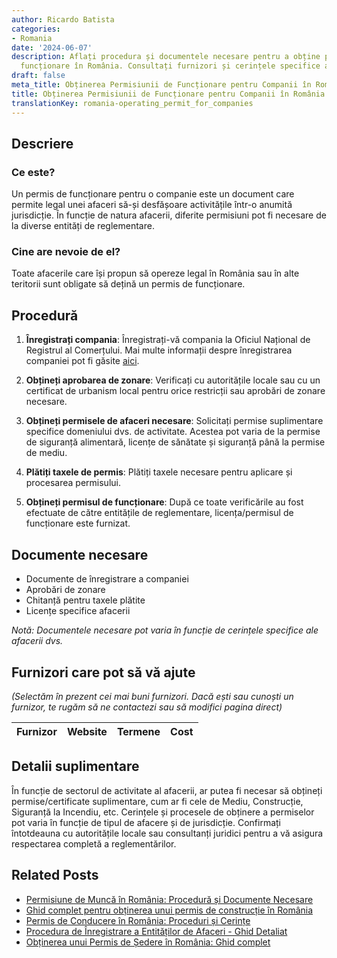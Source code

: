 ```yaml
---
author: Ricardo Batista
categories:
- Romania
date: '2024-06-07'
description: Aflați procedura și documentele necesare pentru a obține permisul de
  funcționare în România. Consultați furnizori și cerințele specifice ale afacerii.
draft: false
meta_title: Obținerea Permisiunii de Funcționare pentru Companii în România
title: Obținerea Permisiunii de Funcționare pentru Companii în România
translationKey: romania-operating_permit_for_companies
---
```



## Descriere
### Ce este?
Un permis de funcționare pentru o companie este un document care permite legal unei afaceri să-și desfășoare activitățile într-o anumită jurisdicție. În funcție de natura afacerii, diferite permisiuni pot fi necesare de la diverse entități de reglementare.

### Cine are nevoie de el?
Toate afacerile care își propun să opereze legal în România sau în alte teritorii sunt obligate să dețină un permis de funcționare. 

## Procedură
1. **Înregistrați compania**: Înregistrați-vă compania la Oficiul Național de Registrul al Comerțului. Mai multe informații despre înregistrarea companiei pot fi găsite [aici](http://www.onrc.ro/index.php/en/).
   
2. **Obțineți aprobarea de zonare**: Verificați cu autoritățile locale sau cu un certificat de urbanism local pentru orice restricții sau aprobări de zonare necesare.

3. **Obțineți permisele de afaceri necesare**: Solicitați permise suplimentare specifice domeniului dvs. de activitate. Acestea pot varia de la permise de siguranță alimentară, licențe de sănătate și siguranță până la permise de mediu.

4. **Plătiți taxele de permis**: Plătiți taxele necesare pentru aplicare și procesarea permisului.

5. **Obțineți permisul de funcționare**: După ce toate verificările au fost efectuate de către entitățile de reglementare, licența/permisul de funcționare este furnizat.

## Documente necesare
- Documente de înregistrare a companiei
- Aprobări de zonare
- Chitanță pentru taxele plătite
- Licențe specifice afacerii

*Notă: Documentele necesare pot varia în funcție de cerințele specifice ale afacerii dvs.*

## Furnizori care pot să vă ajute

_(Selectăm în prezent cei mai buni furnizori. Dacă ești sau cunoști un furnizor, te rugăm să ne contactezi sau să modifici pagina direct)_

| Furnizor        |     Website     |     Termene      |       Cost       |
| :-------------: | :-------------: |  :-------------: | :-------------: |

## Detalii suplimentare
În funcție de sectorul de activitate al afacerii, ar putea fi necesar să obțineți permise/certificate suplimentare, cum ar fi cele de Mediu, Construcție, Siguranță la Incendiu, etc. Cerințele și procesele de obținere a permiselor pot varia în funcție de tipul de afacere și de jurisdicție. Confirmați întotdeauna cu autoritățile locale sau consultanți juridici pentru a vă asigura respectarea completă a reglementărilor.
## Related Posts

- [Permisiune de Muncă în România: Procedură și Documente Necesare](https://tramitit.com/ro/guides/romania/solicitare_permis_de_munca_pentru_expati/)
- [Ghid complet pentru obținerea unui permis de construcție în România](https://tramitit.com/ro/guides/romania/autorizatie_de_construire/)
- [Permis de Conducere în România: Proceduri și Cerințe](https://tramitit.com/ro/guides/romania/permis_de_conducere/)
- [Procedura de Înregistrare a Entităților de Afaceri - Ghid Detaliat](https://tramitit.com/ro/guides/romania/inregistrare_firma/)
- [Obținerea unui Permis de Ședere în România: Ghid complet](https://tramitit.com/ro/guides/romania/permis_de_sedere/)